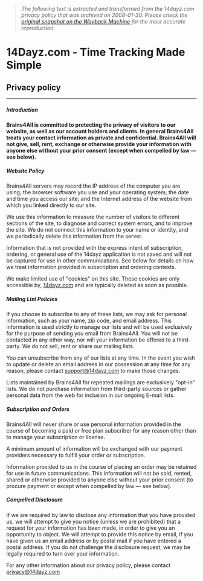 > *The following text is extracted and transformed from the 14dayz.com privacy policy that was archived on 2008-01-30. Please check the [original snapshot on the Wayback Machine](https://web.archive.org/web/20080130154445id_/http%3A//www.14dayz.com/en/privacy.php) for the most accurate reproduction.*

# 14Dayz.com - Time Tracking Made Simple

## Privacy policy

* * *

##### Introduction

**Brains4All is committed to protecting the privacy of visitors to our website, as well as our account holders and clients. In general Brains4All treats your contact information as private and confidential. Brains4All will not give, sell, rent, exchange or otherwise provide your information with anyone else without your prior consent (except when compelled by law — see below).**

##### Website Policy

Brains4All servers may record the IP address of the computer you are using; the browser software you use and your operating system; the date and time you access our site; and the Internet address of the website from which you linked directly to our site.

We use this information to measure the number of visitors to different sections of the site, to diagnose and correct system errors, and to improve the site. We do not connect this information to your name or identity, and we periodically delete this information from the server.

Information that is not provided with the express intent of subscription, ordering, or general use of the 14dayz application is not saved and will not be captured for use in other communications. See below for details on how we treat information provided in subscription and ordering contexts.

We make limited use of "cookies" on this site. These cookies are only accessible by, [14dayz.com](http://14dayz.com/) and are typically deleted as soon as possible.

##### Mailing List Policies

If you choose to subscribe to any of these lists, we may ask for personal information, such as your name, zip code, and email address. This information is used strictly to manage our lists and will be used exclusively for the purpose of sending you email from Brains4All. You will not be contacted in any other way, nor will your information be offered to a third-party. We do not sell, rent or share our mailing lists.

You can unsubscribe from any of our lists at any time. In the event you wish to update or delete an email address in our possession at any time for any reason, please contact [support@14dayz.com](mailto:support@14dayz.com) to make those changes.

Lists maintained by Brains4All for repeated mailings are exclusively "opt-in" lists. We do not purchase information from third-party sources or gather personal data from the web for inclusion in our ongoing E-mail lists.

##### Subscription and Orders

Brains4All will never share or use personal information provided in the course of becoming a paid or free plan subscriber for any reason other than to manage your subscription or license.

A minimum amount of information will be exchanged with our payment providers necessary to fulfill your order or subscription. 

Information provided to us in the course of placing an order may be retained for use in future communications. This information will not be sold, rented, shared or otherwise provided to anyone else without your prior consent (to procure payment or except when compelled by law — see below).

##### Compelled Disclosure

If we are required by law to disclose any information that you have provided us, we will attempt to give you notice (unless we are prohibited) that a request for your information has been made, in order to give you an opportunity to object. We will attempt to provide this notice by email, if you have given us an email address or by postal mail if you have entered a postal address. If you do not challenge the disclosure request, we may be legally required to turn over your information. 

For any other information about our privacy policy, please contact [privacy@14dayz.com](mailto:privacy@14dayz.com)
